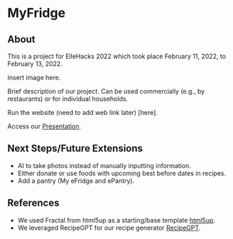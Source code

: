 # MyFridge

## About
This is a project for ElleHacks 2022 which took place February 11, 2022, to February 13, 2022.  
  
Insert image here.  
  
Brief description of our project. Can be used commercially (e.g., by restaurants) or for individual households.  
  
Run the website (need to add web link later) [here].
  
Access our [Presentation](https://www.canva.com/design/DAE4Gj3QXxY/share/preview?token=mbbr6ODfg2y0uqloGyu-UA&role=EDITOR&utm_content=DAE4Gj3QXxY&utm_campaign=designshare&utm_medium=link&utm_source=sharebutton#5).

## Next Steps/Future Extensions
* AI to take photos instead of manually inputting information.
* Either donate or use foods with upcoming best before dates in recipes.
* Add a pantry (My eFridge and ePantry).

## References
* We used Fractal from html5up as a starting/base template [html5up](https://html5up.net/).
* We leveraged RecipeGPT for our recipe generator [RecipeGPT](https://recipegpt.org/?fbclid=IwAR0ID9_0-oNQO0b7ekNLennwAMjm6_jgFdvbxLB3yD1ZBOh16UMShcREE0U).